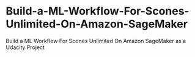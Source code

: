 # Build-a-ML-Workflow-For-Scones-Unlimited-On-Amazon-SageMaker
Build a ML Workflow For Scones Unlimited On Amazon SageMaker as a Udacity Project

